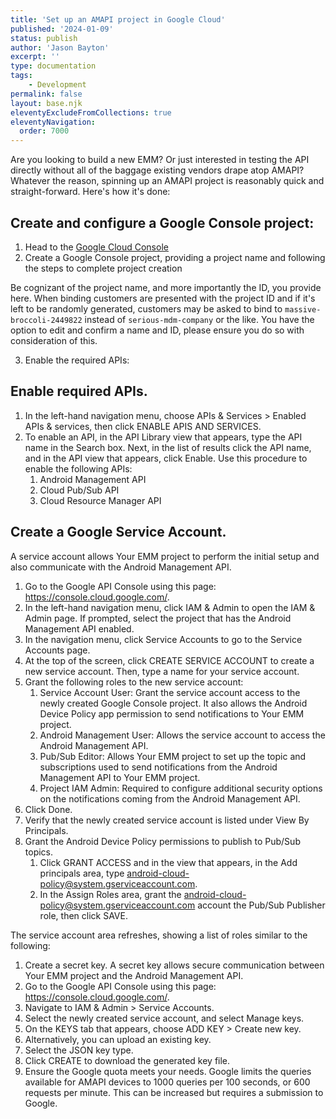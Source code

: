 ```yaml
---
title: 'Set up an AMAPI project in Google Cloud'
published: '2024-01-09'
status: publish
author: 'Jason Bayton'
excerpt: ''
type: documentation
tags: 
    - Development
permalink: false
layout: base.njk
eleventyExcludeFromCollections: true
eleventyNavigation:
  order: 7000
---
```

Are you looking to build a new EMM? Or just interested in testing the API directly without all of the baggage existing vendors drape atop AMAPI? Whatever the reason, spinning up an AMAPI project is reasonably quick and straight-forward. Here's how it's done:

## Create and configure a Google Console project:

1. Head to the [Google Cloud Console](https://console.cloud.google.com/)
2. Create a Google Console project, providing a project name and following the steps to complete project creation

Be cognizant of the project name, and more importantly the ID, you provide here. When binding customers are presented with the project ID and if it's left to be randomly generated, customers may be asked to bind to `massive-broccoli-2449822` instead of `serious-mdm-company` or the like. You have the option to edit and confirm a name and ID, please ensure you do so with consideration of this.

3. Enable the required APIs:

## Enable required APIs.

1. In the left-hand navigation menu, choose APIs & Services > Enabled APIs & services, then click ENABLE APIS AND SERVICES.
2. To enable an API, in the API Library view that appears, type the API name in the Search box. Next, in the list of results click the API name, and in the API view that appears, click Enable. Use this procedure to enable the following APIs:
   1. Android Management API
   2. Cloud Pub/Sub API
   3. Cloud Resource Manager API

## Create a Google Service Account. 

A service account allows Your EMM project to perform the initial setup and also communicate with the Android Management API.
1. Go to the Google API Console using this page: https://console.cloud.google.com/.
2. In the left-hand navigation menu, click IAM & Admin to open the IAM & Admin page. If prompted, select the project that has the Android Management API enabled.
3. In the navigation menu, click Service Accounts to go to the Service Accounts page.
4. At the top of the screen, click CREATE SERVICE ACCOUNT to create a new service account. Then, type a name for your service account.
5. Grant the following roles to the new service account:
   1. Service Account User: Grant the service account access to the newly created Google Console project. It also allows the Android Device Policy app permission to send notifications to Your EMM project.
   2. Android Management User: Allows the service account to access the Android Management API.
   3. Pub/Sub Editor: Allows Your EMM project to set up the topic and subscriptions used to send notifications from the Android Management API to Your EMM project.
   4. Project IAM Admin: Required to configure additional security options on the notifications coming from the Android Management API.
6. Click Done.
7. Verify that the newly created service account is listed under View By Principals.
8. Grant the Android Device Policy permissions to publish to Pub/Sub topics.
   1. Click GRANT ACCESS and in the view that appears, in the Add principals area, type android-cloud-policy@system.gserviceaccount.com.
   2. In the Assign Roles area, grant the android-cloud-policy@system.gserviceaccount.com account the Pub/Sub Publisher role, then click SAVE.

The service account area refreshes, showing a list of roles similar to the following:

1. Create a secret key. A secret key allows secure communication between Your EMM project and the Android Management API.
2. Go to the Google API Console using this page: https://console.cloud.google.com/.
3. Navigate to IAM & Admin > Service Accounts.
4. Select the newly created service account, and select Manage keys.
5. On the KEYS tab that appears, choose ADD KEY > Create new key.
6. Alternatively, you can upload an existing key.
7. Select the JSON key type.
8. Click CREATE to download the generated key file.
9. Ensure the Google quota meets your needs. Google limits the queries available for AMAPI devices to 1000 queries per 100 seconds, or 600 requests per minute. This can be increased but requires a submission to Google.